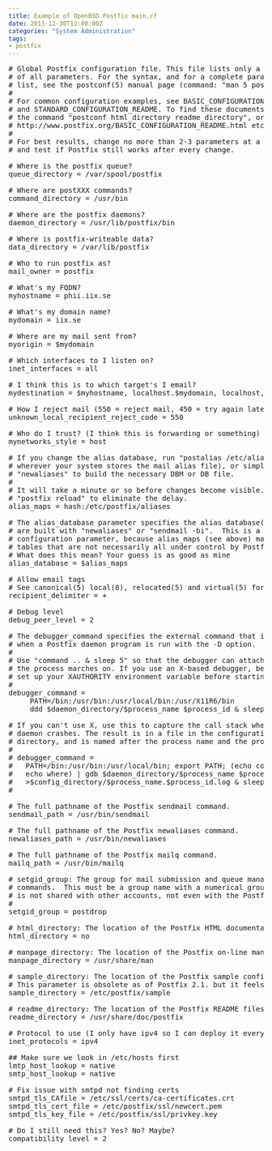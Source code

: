```yaml
---
title: Example of OpenBSD Postfix main.cf
date: 2013-12-30T12:00:00Z
categories: "System Administration"
tags:
- postfix
---
```

<pre>
# Global Postfix configuration file. This file lists only a subset
# of all parameters. For the syntax, and for a complete parameter
# list, see the postconf(5) manual page (command: "man 5 postconf").
#
# For common configuration examples, see BASIC_CONFIGURATION_README
# and STANDARD_CONFIGURATION_README. To find these documents, use
# the command "postconf html_directory readme_directory", or go to
# http://www.postfix.org/BASIC_CONFIGURATION_README.html etc.
#
# For best results, change no more than 2-3 parameters at a time,
# and test if Postfix still works after every change.

# Where is the postfix queue?
queue_directory = /var/spool/postfix

# Where are postXXX commands?
command_directory = /usr/bin

# Where are the postfix daemons?
daemon_directory = /usr/lib/postfix/bin

# Where is postfix-writeable data?
data_directory = /var/lib/postfix

# Who to run postfix as?
mail_owner = postfix

# What's my FQDN?
myhostname = phii.iix.se

# What's my domain name?
mydomain = iix.se

# Where are my mail sent from?
myorigin = $mydomain

# Which interfaces to I listen on?
inet_interfaces = all

# I think this is to which target's I email?
mydestination = $myhostname, localhost.$mydomain, localhost, $mydomain

# How I reject mail (550 = reject mail, 450 = try again later)
unknown_local_recipient_reject_code = 550

# Who do I trust? (I think this is forwarding or something)
mynetworks_style = host

# If you change the alias database, run "postalias /etc/aliases" (or
# wherever your system stores the mail alias file), or simply run
# "newaliases" to build the necessary DBM or DB file.
#
# It will take a minute or so before changes become visible.  Use
# "postfix reload" to eliminate the delay.
alias_maps = hash:/etc/postfix/aliases

# The alias_database parameter specifies the alias database(s) that
# are built with "newaliases" or "sendmail -bi".  This is a separate
# configuration parameter, because alias_maps (see above) may specify
# tables that are not necessarily all under control by Postfix.
# What does this mean? Your guess is as good as mine
alias_database = $alias_maps

# Allow email tags
# See canonical(5) local(8), relocated(5) and virtual(5) for effects
recipient_delimiter = +

# Debug level
debug_peer_level = 2

# The debugger_command specifies the external command that is executed
# when a Postfix daemon program is run with the -D option.
#
# Use "command .. & sleep 5" so that the debugger can attach before
# the process marches on. If you use an X-based debugger, be sure to
# set up your XAUTHORITY environment variable before starting Postfix.
#
debugger_command =
	 PATH=/bin:/usr/bin:/usr/local/bin:/usr/X11R6/bin
	 ddd $daemon_directory/$process_name $process_id & sleep 5

# If you can't use X, use this to capture the call stack when a
# daemon crashes. The result is in a file in the configuration
# directory, and is named after the process name and the process ID.
#
# debugger_command =
#	PATH=/bin:/usr/bin:/usr/local/bin; export PATH; (echo cont;
#	echo where) | gdb $daemon_directory/$process_name $process_id 2>&1
#	>$config_directory/$process_name.$process_id.log & sleep 5
#

# The full pathname of the Postfix sendmail command.
sendmail_path = /usr/bin/sendmail

# The full pathname of the Postfix newaliases command.
newaliases_path = /usr/bin/newaliases

# The full pathname of the Postfix mailq command.
mailq_path = /usr/bin/mailq

# setgid_group: The group for mail submission and queue management
# commands.  This must be a group name with a numerical group ID that
# is not shared with other accounts, not even with the Postfix account.
#
setgid_group = postdrop

# html_directory: The location of the Postfix HTML documentation.
html_directory = no

# manpage_directory: The location of the Postfix on-line manual pages.
manpage_directory = /usr/share/man

# sample_directory: The location of the Postfix sample configuration files.
# This parameter is obsolete as of Postfix 2.1. but it feels nice to keep it
sample_directory = /etc/postfix/sample

# readme_directory: The location of the Postfix README files.
readme_directory = /usr/share/doc/postfix

# Protocol to use (I only have ipv4 so I can deploy it everywhere)
inet_protocols = ipv4

## Make sure we look in /etc/hosts first
lmtp_host_lookup = native
smtp_host_lookup = native

# Fix issue with smtpd not finding certs
smtpd_tls_CAfile = /etc/ssl/certs/ca-certificates.crt
smtpd_tls_cert_file = /etc/postfix/ssl/newcert.pem
smtpd_tls_key_file = /etc/postfix/ssl/privkey.key

# Do I still need this? Yes? No? Maybe?
compatibility_level = 2
</pre>

